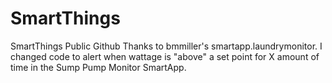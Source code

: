 # SmartThings
SmartThings Public Github
Thanks to bmmiller's smartapp.laundrymonitor.  I changed code to alert when wattage is "above" a set point for X amount of time in the Sump Pump Monitor SmartApp.
